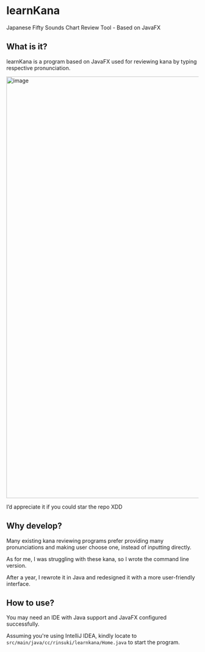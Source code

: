 # learnKana
Japanese Fifty Sounds Chart Review Tool - Based on JavaFX


## What is it?
learnKana is a program based on JavaFX used for reviewing kana by typing respective pronunciation.

<img width="1105" alt="image" src="https://user-images.githubusercontent.com/25454024/217466070-1ec7e5ee-da1a-4e8a-94e7-be537c9baf0c.png">

I’d appreciate it if you could star the repo XDD

## Why develop?
Many existing kana reviewing programs prefer providing many pronunciations and making user choose one, instead of inputting directly.

As for me, I was struggling with these kana, so I wrote the command line version.

After a year, I rewrote it in Java and redesigned it with a more user-friendly interface.

## How to use?
You may need an IDE with Java support and JavaFX configured successfully.

Assuming you're using IntelliJ IDEA, kindly locate to <code>src/main/java/cc/rinsuki/learnkana/Home.java</code> to start the program.
